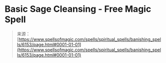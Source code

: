 <!--yml
category: 未分类
date: 2024-06-12 18:40:41
-->

# Basic Sage Cleansing - Free Magic Spell

> 来源：[https://www.spellsofmagic.com/spells/spiritual_spells/banishing_spells/6153/page.html#0001-01-01](https://www.spellsofmagic.com/spells/spiritual_spells/banishing_spells/6153/page.html#0001-01-01)
